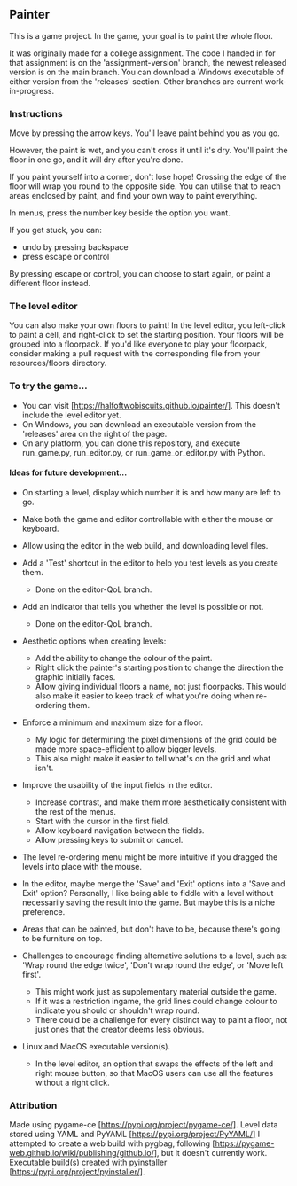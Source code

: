 ## Painter
This is a game project. In the game, your goal is to paint the whole floor.

It was originally made for a college assignment. 
The code I handed in for that assignment is on the 'assignment-version' branch,
the newest released version is on the main branch.
You can download a Windows executable of either version from the 'releases' section.
Other branches are current work-in-progress.

### Instructions
Move by pressing the arrow keys. You'll leave paint behind you as you go. 

However, the paint is wet, and you can't cross it until it's dry. You'll paint the floor in one go, and it will dry after you're done. 

If you paint yourself into a corner, don't lose hope! Crossing the edge of the floor will wrap you round to the opposite side.
You can utilise that to reach areas enclosed by paint, and find your own way to paint everything.

In menus, press the number key beside the option you want.

If you get stuck, you can:
- undo by pressing backspace
- press escape or control

By pressing escape or control, you can choose to start again, or paint a different floor instead.

### The level editor
You can also make your own floors to paint! In the level editor, you left-click to paint a cell, and right-click to set the starting position.
Your floors will be grouped into a floorpack. If you'd like everyone to play your floorpack, consider making a pull request with the corresponding file from your resources/floors directory.

### To try the game...
- You can visit [https://halfoftwobiscuits.github.io/painter/]. This doesn't include the level editor yet.
- On Windows, you can download an executable version from the 'releases' area on the right of the page.
- On any platform, you can clone this repository, and execute run_game.py, run_editor.py, or run_game_or_editor.py with Python.

#### Ideas for future development...
- On starting a level, display which number it is and how many are left to go.

- Make both the game and editor controllable with either the mouse or keyboard.

- Allow using the editor in the web build, and downloading level files.

- Add a 'Test' shortcut in the editor to help you test levels as you create them.
  - Done on the editor-QoL branch.

- Add an indicator that tells you whether the level is possible or not.
  - Done on the editor-QoL branch.

- Aesthetic options when creating levels:
  - Add the ability to change the colour of the paint.
  - Right click the painter's starting position to change the direction the graphic initially faces.
  - Allow giving individual floors a name, not just floorpacks. This would also make it easier to keep track of what you're doing when re-ordering them.

- Enforce a minimum and maximum size for a floor.
  - My logic for determining the pixel dimensions of the grid could be made more space-efficient to allow bigger levels.
  - This also might make it easier to tell what's on the grid and what isn't.

- Improve the usability of the input fields in the editor.
  - Increase contrast, and make them more aesthetically consistent with the rest of the menus.
  - Start with the cursor in the first field.
  - Allow keyboard navigation between the fields.
  - Allow pressing keys to submit or cancel.

- The level re-ordering menu might be more intuitive if you dragged the levels into place with the mouse.

- In the editor, maybe merge the 'Save' and 'Exit' options into a 'Save and Exit' option? Personally, I like being able to fiddle with a level without necessarily saving the result into the game. But maybe this is a niche preference.

- Areas that can be painted, but don't have to be, because there's going to be furniture on top.

- Challenges to encourage finding alternative solutions to a level, such as: 'Wrap round the edge twice', 'Don't wrap round the edge', or 'Move left first'.
  - This might work just as supplementary material outside the game.
  - If it was a restriction ingame, the grid lines could change colour to indicate you should or shouldn't wrap round.
  - There could be a challenge for every distinct way to paint a floor, not just ones that the creator deems less obvious.

- Linux and MacOS executable version(s).
  - In the level editor, an option that swaps the effects of the left and right mouse button, so that MacOS users can use all the features without a right click.

### Attribution
Made using pygame-ce [https://pypi.org/project/pygame-ce/].
Level data stored using YAML and PyYAML [https://pypi.org/project/PyYAML/]
I attempted to create a web build with pygbag,
following [https://pygame-web.github.io/wiki/publishing/github.io/],
but it doesn't currently work.
Executable build(s) created with pyinstaller [https://pypi.org/project/pyinstaller/].